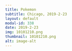 ```yaml
---
title: Pokemon
subtitle: Chicago, 2019-2-23
layout: default
modal-id: 338
date: 2019-2-23
img: 10101210.png
thumbnail: 10101210.png
alt: image-alt
---
```

